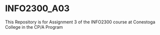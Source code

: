 # INFO2300_A03
This Repository is for Assignment 3 of the INFO2300 course at Conestoga College in the CP/A Program

